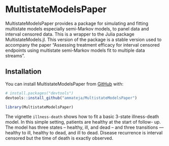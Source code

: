 
<!-- README.md is generated from README.Rmd. Please edit that file -->

# MultistateModelsPaper

<!-- badges: start -->
<!-- badges: end -->

MultistateModelsPaper provides a package for simulating and fitting
multistate models especially semi-Markov models, to panel data and
interval censored data. This is a wrapper to the Julia package
MultistateModels.jl. This version of the package is a stable version
used to accompany the paper “Assessing treatment efficacy for interval
censored endpoints using multistate semi-Markov models fit to multiple
data streams”.

## Installation

You can install MultistateModelsPaper from [GitHub](https://github.com/)
with:

``` r
# install.packages("devtools")
devtools::install_github("ammateja/MultistateModelsPaper")
```

``` r
library(MultistateModelsPaper)
```

The vignette `illness-death` shows how to fit a basic 3-state
illness-death model. In this simple setting, patients are healthy at the
start of follow- up. The model has three states – healthy, ill, and dead
– and three transitions — healthy to ill, healthy to dead, and ill to
dead. Disease recurrence is interval censored but the time of death is
exactly observed.
